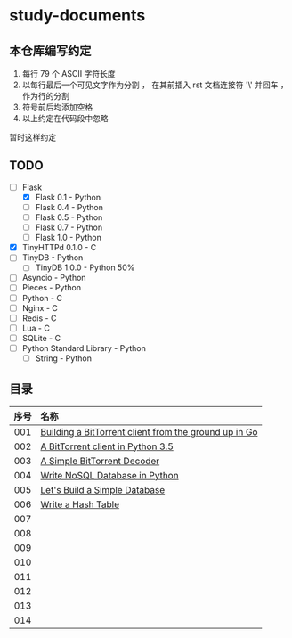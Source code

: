 # study-documents

## 本仓库编写约定

1. 每行 79 个 ASCII 字符长度
2. 以每行最后一个可见文字作为分割 ， 在其前插入 rst 文档连接符 '\\' 并回车 ， 作为行的分割
3. 符号前后均添加空格
4. 以上约定在代码段中忽略

暂时这样约定

## TODO

- [ ] Flask
  - [x] Flask 0.1 - Python
  - [ ] Flask 0.4 - Python
  - [ ] Flask 0.5 - Python
  - [ ] Flask 0.7 - Python
  - [ ] Flask 1.0 - Python
- [x] TinyHTTPd 0.1.0 - C 
- [ ] TinyDB - Python
  - [ ] TinyDB 1.0.0 - Python 50%
- [ ] Asyncio - Python
- [ ] Pieces - Python 
- [ ] Python - C 
- [ ] Nginx - C 
- [ ] Redis - C 
- [ ] Lua - C 
- [ ] SQLite - C
- [ ] Python Standard Library - Python
  - [ ] String - Python

## 目录

|   序号    |   名称   |
| :-----:  |   :----  |
| 001  | [Building a BitTorrent client from the ground up in Go](Go/BitTorrent-in-Go/Go-BitTorrent.rst) |
| 002  | [A BitTorrent client in Python 3.5](Python/BitTorrent-client-in-Python3.5/A-BitTorrent-client-in-Python-3.5.rst) |
| 003  | [A Simple BitTorrent Decoder](Python/Simple-BitTorrent-Decoder/A-Simple-BitTorrent-Decoder.rst)  |
| 004  | [Write NoSQL Database in Python](Python/Write.NoSQL.Database.in.Python/Write-NoSQL-01.rst)  |
| 005  | [Let's Build a Simple Database](C/Let's.Build.a.Simple.Database/Database-In-C-01.rst)  |
| 006  | [Write a Hash Table](C/Write.a.Hash.Table/Hash-Table-01.rst)  |
| 007  | []()  |
| 008  | []()  |
| 009  | []()  |
| 010  | []()  |
| 011  | []()  |
| 012  | []()  |
| 013  | []()  |
| 014  | []()  |

